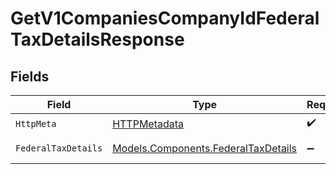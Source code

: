 # GetV1CompaniesCompanyIdFederalTaxDetailsResponse


## Fields

| Field                                                                               | Type                                                                                | Required                                                                            | Description                                                                         |
| ----------------------------------------------------------------------------------- | ----------------------------------------------------------------------------------- | ----------------------------------------------------------------------------------- | ----------------------------------------------------------------------------------- |
| `HttpMeta`                                                                          | [HTTPMetadata](../../Models/Components/HTTPMetadata.md)                             | :heavy_check_mark:                                                                  | N/A                                                                                 |
| `FederalTaxDetails`                                                                 | [Models.Components.FederalTaxDetails](../../Models/Components/FederalTaxDetails.md) | :heavy_minus_sign:                                                                  | Example response                                                                    |